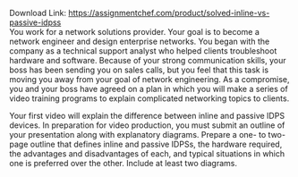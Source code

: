 Download Link: https://assignmentchef.com/product/solved-inline-vs-passive-idpss
<br>
You work for a network solutions provider. Your goal is to become a network engineer and design enterprise networks. You began with the company as a technical support analyst who helped clients troubleshoot hardware and software. Because of your strong communication skills, your boss has been sending you on sales calls, but you feel that this task is moving you away from your goal of network engineering. As a compromise, you and your boss have agreed on a plan in which you will make a series of video training programs to explain complicated networking topics to clients.

Your first video will explain the difference between inline and passive IDPS devices. In preparation for video production, you must submit an outline of your presentation along with explanatory diagrams. Prepare a one- to two-page outline that defines inline and passive IDPSs, the hardware required, the advantages and disadvantages of each, and typical situations in which one is preferred over the other. Include at least two diagrams.